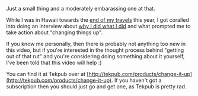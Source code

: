 Just a small thing and a moderately embarassing one at that.

While I was in Hawaii towards the [end of my travels](/entries/i-am-interested-in-talking-about-work.html) this year, I got coralled into doing an interview about [why I did what I did](/entries/i-am-not-looking-for-a-job.html) and what prompted me to take action about "changing things up".

If you know me personally, then there is probably not anything too new in this video, but if you're interested in the thought process behind "getting out of that rut" and you're considering doing something about it yourself, I've been told that this video will help :)

You can find it at Tekpub over at [http://tekpub.com/products/change-it-up](http://tekpub.com/products/change-it-up). If you haven't got a subscription then you should just go and get one, as Tekpub is pretty rad.

